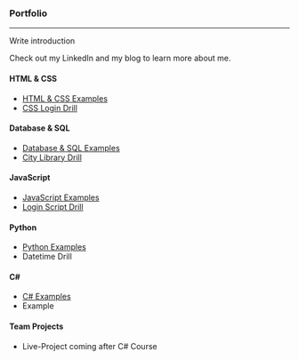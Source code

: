 ### Portfolio
***

Write introduction

Check out my LinkedIn and my blog to learn more about me.

#### HTML & CSS
* [HTML & CSS  Examples](/Portfolio/HTML-CSS)
* [CSS Login Drill](/Portfolio/HTML-CSS/CSS-Login-Drill)

#### Database & SQL
* [Database & SQL Examples](/Portfolio/Database-SQL)
* [City Library Drill](/Portfolio/Database-SQL/City-Library-Drill)

#### JavaScript
* [JavaScript Examples](/Portfolio/JavaScript)
* [Login Script Drill](/Portfolio/JavaScript/Login-Script-Drill)

#### Python
* [Python Examples](/Portfolio/Python)
* Datetime Drill

#### C#  
* [C# Examples](/Portfolio/C-Sharp)
* Example

#### Team Projects
* Live-Project coming after C# Course
